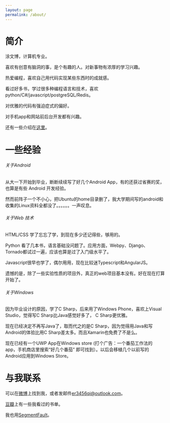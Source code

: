 ```yaml
---
layout: page
permalink: /about/
---
```


# 简介

涂文博，计算机专业。

喜欢有创意有脑洞的事，是个有趣的人。对新事物有浓厚的学习兴趣。

热爱编程，喜欢自己用代码实现某些东西时的成就感。

看过好多书，学过很多种编程语言和技术，喜欢 python/C#/javascript/postgreSQL/Redis。

对优雅的代码有强迫症式的偏好。

对手机app和网站前后台开发都有兴趣。

还有一些介绍在[这里]。

#

# 一些经验

###### 关于Android

从大一下开始到毕业，断断续续写了好几个Android App，有的还获过省赛的奖，也算是有些 Android 开发经验。

然而前阵子一个不小心，把Ubuntu的home目录删了，我大学期间写的android和收集的Linux资料全都没了。。。。。。一声叹息。

###### 关于Web 技术

HTML/CSS 学了忘忘了学，到现在多少还记得些，够用的。

Python 看了几本书，语言基础没问题了。应用方面，Webpy、Django、Tornado都试过一遍，应该也算是过了入门级水平了。

Javascript很早也学了，偶尔用用，现在比较迷Typescript和AngularJS。

遗憾的是，除了一些实验性质的项目外，真正的web项目基本没有。好在现在打算开始了。

###### 关于Windows

因为毕业设计的原因，学了C Sharp，后来用了Windows Phone，喜欢上Visual Studio，觉得写C Sharp比Java感觉好多了， C Sharp更优雅。

现在已经决定不再写Java了，取而代之的是C Sharp，因为觉得用Java和写Android的体验比用C Sharp差太多。而且Xamarin也免费了不是么。

现在已经有一个UWP App在Windows store (打个广告：一个番茄工作法的app，手机商店里搜索“好几个番茄” 即可找到）。以后会移植几个以前写的Android应用到Windows Store。

#

# 与我联系

可以在[微博][weibo]上找到我，或者发邮件<er3456qi@outlook.com>。

[豆瓣][douban]上有一些我看过的书单。

我也用[SegmentFault][sf]。

[sf]: https://segmentfault.com/u/er3456qi
[weibo]: http://weibo.com/u/1717207925
[douban]: http://book.douban.com/people/er3456qi/
[github]: https://github.com/er3456qi
[这里]: /blog/2015/第0篇-更详细一些的关于/
